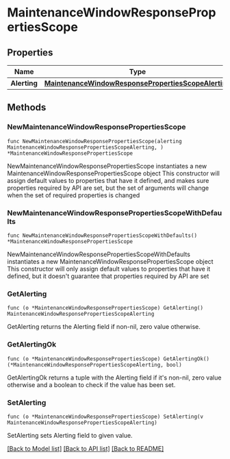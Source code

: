 # MaintenanceWindowResponsePropertiesScope

## Properties

Name | Type | Description | Notes
------------ | ------------- | ------------- | -------------
**Alerting** | [**MaintenanceWindowResponsePropertiesScopeAlerting**](MaintenanceWindowResponsePropertiesScopeAlerting.md) |  | 

## Methods

### NewMaintenanceWindowResponsePropertiesScope

`func NewMaintenanceWindowResponsePropertiesScope(alerting MaintenanceWindowResponsePropertiesScopeAlerting, ) *MaintenanceWindowResponsePropertiesScope`

NewMaintenanceWindowResponsePropertiesScope instantiates a new MaintenanceWindowResponsePropertiesScope object
This constructor will assign default values to properties that have it defined,
and makes sure properties required by API are set, but the set of arguments
will change when the set of required properties is changed

### NewMaintenanceWindowResponsePropertiesScopeWithDefaults

`func NewMaintenanceWindowResponsePropertiesScopeWithDefaults() *MaintenanceWindowResponsePropertiesScope`

NewMaintenanceWindowResponsePropertiesScopeWithDefaults instantiates a new MaintenanceWindowResponsePropertiesScope object
This constructor will only assign default values to properties that have it defined,
but it doesn't guarantee that properties required by API are set

### GetAlerting

`func (o *MaintenanceWindowResponsePropertiesScope) GetAlerting() MaintenanceWindowResponsePropertiesScopeAlerting`

GetAlerting returns the Alerting field if non-nil, zero value otherwise.

### GetAlertingOk

`func (o *MaintenanceWindowResponsePropertiesScope) GetAlertingOk() (*MaintenanceWindowResponsePropertiesScopeAlerting, bool)`

GetAlertingOk returns a tuple with the Alerting field if it's non-nil, zero value otherwise
and a boolean to check if the value has been set.

### SetAlerting

`func (o *MaintenanceWindowResponsePropertiesScope) SetAlerting(v MaintenanceWindowResponsePropertiesScopeAlerting)`

SetAlerting sets Alerting field to given value.



[[Back to Model list]](../README.md#documentation-for-models) [[Back to API list]](../README.md#documentation-for-api-endpoints) [[Back to README]](../README.md)


